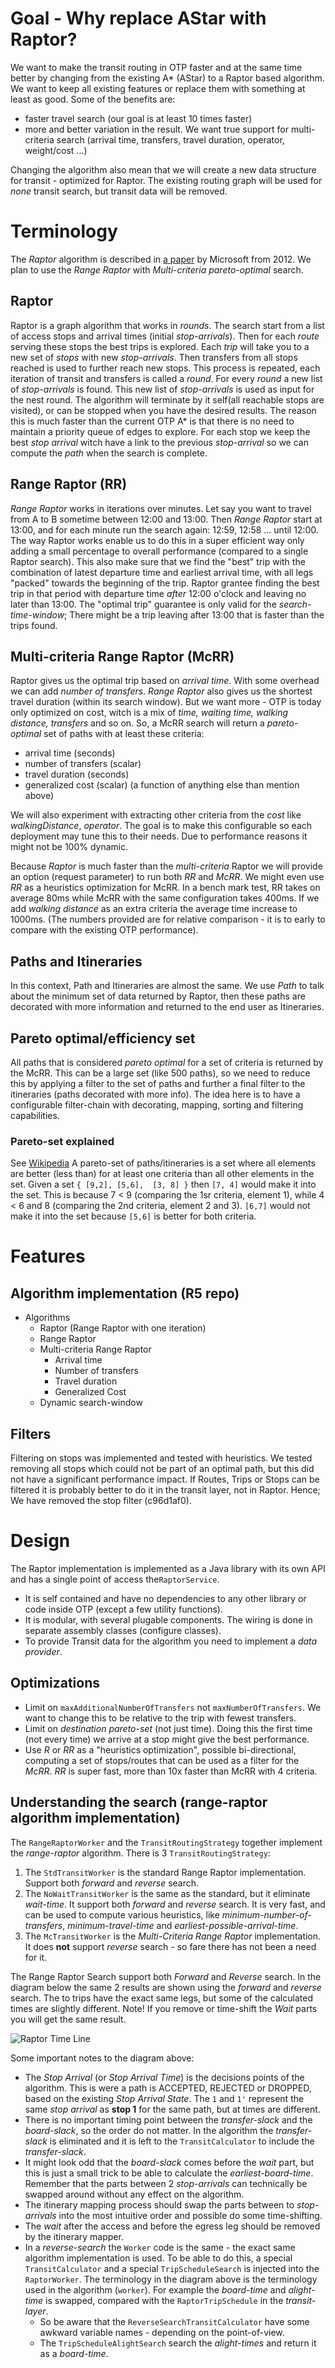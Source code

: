 # Goal - Why replace AStar with Raptor?

We want to make the transit routing in OTP faster and at the same time better by changing from the existing A* (AStar) to a Raptor based algorithm. We want to keep all existing features or replace them with something at least as good. Some of the benefits are:

- faster travel search (our goal is at least 10 times faster)
- more and better variation in the result. We want  true support for multi-criteria search (arrival time, transfers, travel duration, operator, weight/cost ...) 

Changing the algorithm also mean that we will create a new data structure for transit - optimized for Raptor. The existing routing graph will be used for _none_ transit search, but transit data will be removed.

# Terminology
The *Raptor* algorithm is described in [a paper](https://www.microsoft.com/en-us/research/wp-content/uploads/2012/01/raptor_alenex.pdf) by Microsoft from 2012. We plan to use the _Range Raptor_ with _Multi-criteria pareto-optimal_ search.

## Raptor
Raptor is a graph algorithm that works in _rounds_. The search start from a list of access stops and arrival times (initial _stop-arrivals_). Then for each _route_ serving these stops the best trips is explored. Each _trip_ will take you to a new set of _stops_ with new _stop-arrivals_. Then transfers from all stops reached is used to further reach new stops. This process is repeated, each iteration of transit and transfers is called a _round_. For every _round_ a new list of _stop-arrivals_ is found. This new list of _stop-arrivals_ is used as input for the nest round. The algorithm will terminate by it self(all reachable stops are visited), or can be stopped when you have the desired results. The reason this is much faster than the current OTP A* is that there is no need to maintain a priority queue of edges to explore. For each stop we keep the best _stop arrival_ witch have a link to the previous _stop-arrival_ so we can compute the _path_ when the search is complete.

## Range Raptor (RR)
_Range Raptor_ works in iterations over minutes. Let say you want to travel from A to B sometime between 12:00 and 13:00. Then _Range Raptor_ start at 13:00, and for each minute run the search again: 12:59, 12:58 ... until 12:00. The way Raptor works enable us to do this in a super efficient way only adding a small percentage to overall performance (compared to a single Raptor search). This also make sure that we find the "best" trip with the combination of latest departure time and earliest arrival time, with all legs "packed" towards the beginning of the trip. Raptor grantee finding the best trip in that period with departure time _after_ 12:00 o'clock and leaving no later than 13:00. The "optimal trip" guarantee is only valid for the _search-time-window_; There might be a trip leaving after 13:00 that is faster than the trips found. 

## Multi-criteria Range Raptor (McRR) 
Raptor gives us the optimal trip based on _arrival time_. With some overhead we can add _number of transfers_. _Range Raptor_ also gives us the shortest travel duration (within its search window). But we want more - OTP is today only optimized on cost, witch is a mix of _time, waiting time, walking distance, transfers_ and so on. So, a McRR search will return a *pareto-optimal* set of paths with at least these criteria:
- arrival time (seconds)
- number of transfers (scalar)
- travel duration (seconds)
- generalized cost (scalar) (a function of anything else than mention above)

We will also experiment with extracting other criteria from the _cost_ like _walkingDistance_,  _operator_. The goal is to make this configurable so each deployment may tune this to their needs. Due to performance reasons it might not be 100% dynamic.

Because _Raptor_ is much faster than the _multi-criteria_ Raptor we will provide an option (request parameter) to run both _RR_  and _McRR_. We might even use _RR_ as a heuristics optimization for McRR. In a bench mark test, RR takes on average 80ms while McRR with the same configuration takes 400ms. If we add _walking distance_ as an extra criteria the average time increase to 1000ms. (The numbers provided are for relative comparison - it is to early to compare with the existing OTP performance).

## Paths and Itineraries 
In this context, Path and Itineraries are almost the same. We use *Path* to talk about the minimum set of data returned by Raptor, then these paths are decorated with more information and returned to the end user as Itineraries. 

## Pareto optimal/efficiency set
All paths that is considered *pareto optimal* for a set of criteria is returned by the McRR. This can be a large set (like 500 paths), so we need to reduce this by applying a filter to the set of paths and further a final filter to the itineraries (paths decorated with more info). The idea here is to have a configurable filter-chain with decorating, mapping, sorting and filtering capabilities.

### Pareto-set explained
See [Wikipedia](https://en.wikipedia.org/wiki/Pareto_efficiency) A pareto-set of paths/itineraries is a set where all elements are better (less than) for at least one criteria than all other elements in the set. Given a set `{ [9,2], [5,6],  [3, 8] }` then `[7, 4]` would make it into the set. This is because  7 < 9 (comparing the 1sr criteria, element 1), while 4 < 6 and 8 (comparing the 2nd criteria, element 2 and 3). `[6,7]` would not make it into the set because `[5,6]` is better for both criteria.

# Features
## Algorithm implementation (R5 repo)
- Algorithms
    - Raptor (Range Raptor with one iteration)
    - Range Raptor
    - Multi-criteria Range Raptor
        - Arrival time
        - Number of transfers
        - Travel duration
        - Generalized Cost
    - Dynamic search-window
    
## Filters
Filtering on stops was implemented and tested with heuristics. We tested removing all stops which could not be part of an optimal path, but this did not have a significant performance impact. If Routes, Trips or Stops can be filtered it is probably better to do it in the transit layer, not in Raptor. Hence; We have removed the stop filter (c96d1af0).

# Design
The Raptor implementation is implemented as a Java library with its own API and has a single point of access the`RaptorService`. 
- It is self contained and have no dependencies to any other library or code inside OTP (except a few utility functions). 
- It is modular, with several plugable components. The wiring is done in separate assembly classes (configure classes).
- To provide Transit data for the algorithm you need to implement a _data provider_.

## Optimizations
- Limit on `maxAdditionalNumberOfTransfers` not `maxNumberOfTransfers`. We want to change this to be relative to the trip with fewest transfers.
- Limit on *destination pareto-set* (not just time). Doing this the first time (not every time) we arrive at a stop might give the best performance.
- Use _R_ or _RR_ as a "heuristics optimization", possible bi-directional, computing a set of stops/routes that can be used as a filter for the _McRR_. _RR_ is super fast, more than 10x faster than McRR with 4 criteria.

## Understanding the search (range-raptor algorithm implementation)
The `RangeRaptorWorker` and the `TransitRoutingStrategy` together implement the _range-raptor_ algorithm. There is 3 `TransitRoutingStrategy`:   
1. The `StdTransitWorker` is the standard Range Raptor implementation. Support both _forward_ and _reverse_ search.
1. The `NoWaitTransitWorker` is the same as the standard, but it eliminate _wait-time_. It support both _forward_ and _reverse_ search. It is very fast, and can be used to compute various heuristics, like _minimum-number-of-transfers_, _minimum-travel-time_ and _earliest-possible-arrival-time_.
1. The `McTransitWorker` is the _Multi-Criteria Range Raptor_ implementation. It does **not** support _reverse_ search - so fare there has not been a need for it.
 
The Range Raptor Search support both _Forward_ and _Reverse_ search. In the diagram below the same 2 results are shown using the _forward_ and _reverse_ search. The to trips have the exact same legs, but some of the calculated times are slightly different. Note! If you remove or time-shift the _Wait_ parts you will get the same result.  

![Raptor Time Line](RaptorTimeLine.svg)

Some important notes to the diagram above:

- The _Stop Arrival_ (or _Stop Arrival Time_) is the decisions points of the algorithm. This is were a path is ACCEPTED, REJECTED or DROPPED, based on the existing _Stop Arrival State_. The `1` and `1'` represent the same _stop arrival_ as **stop 1** for the same path, but at times are different. 
- There is no important timing point between the _transfer-slack_ and the _board-slack_, so the order do not matter. In the algorithm the _transfer-slack_ is eliminated and it is left to the `TransitCalculator` to include the _transfer-slack_.
- It might look odd that the _board-slack_ comes before the _wait_ part, but this is just a small trick to be able to calculate the _earliest-board-time_. Remember that the parts between 2 _stop-arrivals_ can technically be swapped around without any effect on the algorithm. 
- The itinerary mapping process should swap the parts between to _stop-arrivals_ into the most intuitive order and possible do some time-shifting.
- The _wait_ after the access and before the egress leg should be removed by the itinerary mapper.
- In a _reverse-search_ the `Worker` code is the same - the exact same algorithm implementation is used. To be able to do this, a special `TransitCalculator` and a special `TripScheduleSearch` is injected into the `RaptorWorker`. The terminology in the diagram above is the terminology used in the algorithm (`worker`). For example the _board-time_ and _alight-time_ is swapped, compared with the `RaptorTripSchedule` in the _transit-layer_.  
  - So be aware that the `ReverseSearchTransitCalculator` have some awkward variable names - depending on the point-of-view.   
  - The `TripScheduleAlightSearch` search the _alight-times_ and return it as a _board-time_. 






